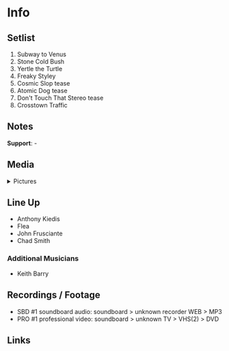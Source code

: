 # Info

## Setlist

1. Subway to Venus
2. Stone Cold Bush
3. Yertle the Turtle
4. Freaky Styley
5. Cosmic Slop tease
6. Atomic Dog tease
7. Don't Touch That Stereo tease
8. Crosstown Traffic

## Notes

**Support**: -

## Media 

<details>
  <summary>Pictures</summary>
  <!--<img alt="Setlist" title="Setlist" src="_.jpg" height="200" />
  <img alt="Flyer" title="Flyer" src="_.jpg" height="200" />
  <img alt="Clipper" title="Clipper" src="_.jpg" height="200" />
  <img alt="Ticket" title="Ticket" src="_.jpg" height="200" />
  -->
</details>

## Line Up

* Anthony Kiedis
* Flea
* John Frusciante
* Chad Smith

### Additional Musicians

* Keith Barry

## Recordings / Footage

* SBD #1 soundboard audio: soundboard > unknown recorder WEB > MP3
* PRO #1 professional video: soundboard > unknown TV > VHS(2) > DVD

## Links
